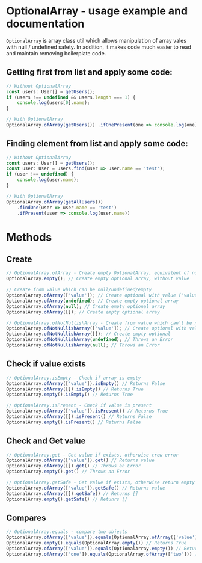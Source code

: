 # OptionalArray - usage example and documentation
`OptionalArray` is array class util which allows manipulation of array vales with null / undefined safety.
In addition, it makes code much easier to read and maintain removing boilerplate code.


## Getting first from list and apply some code:
```javascript
// Without OptionalArray 
const users: User[] = getUsers();
if (users !== undefined && users.length === 1) {
    console.log(users[0].name);
}

// With OptionalArray
OptionalArray.ofArray(getUsers()) .ifOnePresent(one => console.log(one));
```

## Finding element from list and apply some code:
```javascript
// Without OptionalArray 
const users: User[] = getUsers();
const user: User = users.find(user => user.name == 'test');
if (user !== undefined) {
    console.log(user.name);
}

// With OptionalArray
OptionalArray.ofArray(getAllUsers())
    .findOne(user => user.name == 'test')
    .ifPresent(user => console.log(user.name))
```
# Methods
## Create
```javascript
// OptionalArray.ofArray - Create empty OptionalArray, equivalent of null/undefined/empty value
OptionalArray.empty(); // Create empty optional array, without value

// Create from value which can be null/undefined/empty
OptionalArray.ofArray(['value']); // Create optional with value ['value']
OptionalArray.ofArray(undefined); // Create empty optional array
OptionalArray.ofArray(null); // Create empty optional array
OptionalArray.ofArray([]); // Create empty optional array

// OptionalArray.ofNotNullishArray - Create from value which can't be null/undefined but can be empty array
OptionalArray.ofNotNullishArray(['value']); // Create optional with value ['value']
OptionalArray.ofNotNullishArray([]); // Create empty optional
OptionalArray.ofNotNullishArray(undefined); // Throws an Error
OptionalArray.ofNotNullishArray(null); // Throws an Error

```

## Check if value exists
```javascript
// OptionalArray.isEmpty - Check if array is empty
OptionalArray.ofArray(['value']).isEmpty() // Returns False
OptionalArray.ofArray([]).isEmpty() // Returns True
OptionalArray.empty().isEmpty() // Returns True

// OptionalArray.isPresent - Check if value is present
OptionalArray.ofArray(['value']).isPresent() // Returns True
OptionalArray.ofArray([]).isPresent() // Returns False
OptionalArray.empty().isPresent() // Returns False
```

## Check and Get value
```javascript
// OptionalArray.get - Get value if exists, otherwise trow error 
OptionalArray.ofArray(['value']).get() // Returns value
OptionalArray.ofArray([]).get() // Throws an Error
OptionalArray.empty().get() // Throws an Error

// OptionalArray.getSafe - Get value if exists, otherwise return empty array
OptionalArray.ofArray(['value']).getSafe() // Returns value
OptionalArray.ofArray([]).getSafe() // Returns []
OptionalArray.empty().getSafe() // Retunrs []
```

## Compares
```javascript
// OptionalArray.equals - compare two objects
OptionalArray.ofArray(['value']).equals(OptionalArray.ofArray(['value'])) // Returns True
OptionalArray.empty().equals(OptionalArray.empty()) // Returns True
OptionalArray.ofArray(['value']).equals(OptionalArray.empty()) // Returns False
OptionalArray.ofArray(['one']).equals(OptionalArray.ofArray(['two'])) // Returns False
```
